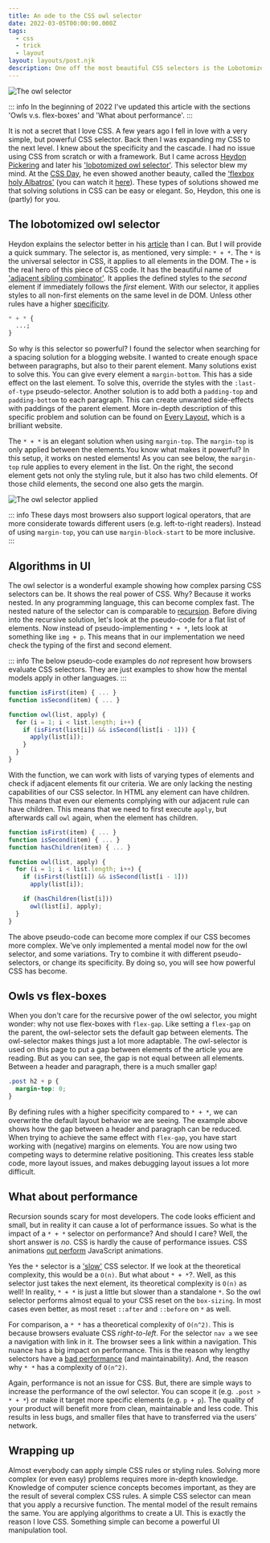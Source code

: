 ```yaml
---
title: An ode to the CSS owl selector
date: 2022-03-05T00:00:00.000Z
tags:
  - css
  - trick
  - layout
layout: layouts/post.njk
description: One off the most beautiful CSS selectors is the Lobotomized Owl Selector of Heydon Pickering
---
```


![The owl selector](/img/owl-selector.png "The owl selector")

::: info
In the beginning of 2022 I've updated this article with the sections 'Owls v.s. flex-boxes' and 'What about performance'.
:::

It is not a secret that I love CSS. A few years ago I fell in love with a very simple, but powerful CSS selector. Back then I was expanding my CSS to the next level. I knew about the specificity and the cascade. I had no issue using CSS from scratch or with a framework. But I came across [Heydon Pickering](https://twitter.com/heydonworks) and later his ['lobotomized owl selector'](https://alistapart.com/article/axiomatic-css-and-lobotomized-owls/). This selector blew my mind. At the [CSS Day](https://cssday.nl/2019), he even showed another beauty, called the ['flexbox holy Albatros'](http://www.heydonworks.com/article/the-flexbox-holy-albatross) (you can watch it [here](https://www.youtube.com/watch?v=RUyNJaoJH_k)). These types of solutions showed me that solving solutions in CSS can be easy or elegant. So, Heydon, this one is (partly) for you.

## The lobotomized owl selector

Heydon explains the selector better in his [article](https://alistapart.com/article/axiomatic-css-and-lobotomized-owls/) than I can. But I will provide a quick summary. The selector is, as mentioned, very simple: `* + *`. The `*` is the universal selector in CSS, it applies to all elements in the DOM. The `+` is the real hero of this piece of CSS code. It has the beautiful name of ['adjacent sibling combinator'](https://developer.mozilla.org/en-US/docs/Web/CSS/Adjacent_sibling_combinator). It applies the defined styles to the _second_ element if immediately follows the _first_ element. With our selector, it applies styles to all non-first elements on the same level in de DOM. Unless other rules have a higher [specificity](https://css-tricks.com/specifics-on-css-specificity/).

```css
* + * {
  ...;
}
```

So why is this selector so powerful? I found the selector when searching for a spacing solution for a blogging website. I wanted to create enough space between paragraphs, but also to their parent element. Many solutions exist to solve this. You can give every element a `margin-bottom`. This has a side effect on the last element. To solve this, override the styles with the `:last-of-type` pseudo-selector. Another solution is to add both a `padding-top` and `padding-bottom` to each paragraph. This can create unwanted side-effects with paddings of the parent element. More in-depth description of this specific problem and solution can be found on [Every Layout](https://every-layout.dev/layouts/stack/), which is a brilliant website.

The `* + *` is an elegant solution when using `margin-top`. The `margin-top` is only applied between the elements.You know what makes it powerful? In this setup, it works on nested elements! As you can see below, the `margin-top` rule applies to every element in the list. On the right, the second element gets not only the styling rule, but it also has two child elements. Of those child elements, the second one also gets the margin.

![The owl selector applied](/img/owl-layout.png "The owl selector applied")

::: info
These days most browsers also support logical operators, that are more considerate towards different users (e.g. left-to-right readers). Instead of using `margin-top`, you can use `margin-block-start` to be more inclusive.
:::

## Algorithms in UI

The owl selector is a wonderful example showing how complex parsing CSS selectors can be. It shows the real power of CSS. Why? Because it works nested. In any programming language, this can become complex fast. The nested nature of the selector can is comparable to [recursion](<https://en.wikipedia.org/wiki/Recursion_(computer_science)>). Before diving into the recursive solution, let's look at the pseudo-code for a flat list of elements. Now instead of pseudo-implementing `* + *`, lets look at something like `img + p`. This means that in our implementation we need check the typing of the first and second element.

::: info
The below pseudo-code examples do _not_ represent how browsers evaluate CSS selectors. They are just examples to show how the mental models apply in other languages.
:::

```js
function isFirst(item) { ... }
function isSecond(item) { ... }

function owl(list, apply) {
  for (i = 1; i < list.length; i++) {
    if (isFirst(list[i]) && isSecond(list[i - 1])) {
      apply(list[i]);
    }
  }
}
```

With the function, we can work with lists of varying types of elements and check if adjacent elements fit our criteria. We are only lacking the nesting capabilities of our CSS selector. In HTML any element can have children. This means that even our elements complying with our adjacent rule can have children. This means that we need to first execute `apply`, but afterwards call `owl` again, when the element has children.

```js
function isFirst(item) { ... }
function isSecond(item) { ... }
function hasChildren(item) { ... }

function owl(list, apply) {
  for (i = 1; i < list.length; i++) {
    if (isFirst(list[i]) && isSecond(list[i - 1]))
      apply(list[i]);

    if (hasChildren(list[i]))
      owl(list[i], apply);
  }
}
```

The above pseudo-code can become more complex if our CSS becomes more complex. We've only implemented a mental model now for the owl selector, and some variations. Try to combine it with different pseudo-selectors, or change its specificity. By doing so, you will see how powerful CSS has become.

## Owls vs flex-boxes

When you don't care for the recursive power of the owl selector, you might wonder: why not use flex-boxes with `flex-gap`. Like setting a `flex-gap` on the parent, the owl-selector sets the default gap between elements. The owl-selector makes things just a lot more adaptable. The owl-selector is used on this page to put a gap between elements of the article you are reading. But as you can see, the gap is not equal between all elements. Between a header and paragraph, there is a much smaller gap!

```css
.post h2 + p {
  margin-top: 0;
}
```

By defining rules with a higher specificity compared to `* + *`, we can overwrite the default layout behavior we are seeing. The example above shows how the gap between a header and paragraph can be reduced. When trying to achieve the same effect with `flex-gap`, you have start working with (negative) margins on elements. You are now using two competing ways to determine relative positioning. This creates less stable code, more layout issues, and makes debugging layout issues a lot more difficult.

## What about performance

Recursion sounds scary for most developers. The code looks efficient and small, but in reality it can cause a lot of performance issues. So what is the impact of a `* + *` selector on performance? And should I care? Well, the short answer is _no_. CSS is hardly the cause of performance issues. CSS animations [out perform](https://developer.mozilla.org/en-US/docs/Web/Performance/CSS_JavaScript_animation_performance) JavaScript animations.

Yes the `*` selector is a ['slow'](https://csswizardry.com/2011/09/writing-efficient-css-selectors/) CSS selector. If we look at the theoretical complexity, this would be a `O(n)`. But what about `* + *`?. Well, as this selector just takes the next element, its theoretical complexity is `O(n)` as well! In reality, `* + *` is just a little but slower than a standalone `*`. So the owl selector performs almost equal to your CSS reset on the `box-sizing`. In most cases even better, as most reset `::after` and `::before` on `*` as well.

For comparison, a `* *` has a theoretical complexity of `O(n^2)`. This is because browsers evaluate CSS _right-to-left_. For the selector `nav a` we see a navigation with link in it. The browser sees a link within a navigation. This nuance has a big impact on performance. This is the reason why lengthy selectors have a [bad performance](https://csswizardry.com/2012/05/keep-your-css-selectors-short/#:~:text=Keeping%20CSS%20selectors%20short%20helps,Increases%20portability) (and maintainability). And, the reason why `* *` has a complexity of `O(n^2)`.

Again, performance is not an issue for CSS. But, there are simple ways to increase the performance of the owl selector. You can scope it (e.g. `.post > * + *`) or make it target more specific elements (e.g. `p + p`). The quality of your product will benefit more from clean, maintainable and less code. This results in less bugs, and smaller files that have to transferred via the users' network.

## Wrapping up

Almost everybody can apply simple CSS rules or styling rules. Solving more complex (or even easy) problems requires more in-depth knowledge. Knowledge of computer science concepts becomes important, as they are the result of several complex CSS rules. A simple CSS selector can mean that you apply a recursive function. The mental model of the result remains the same. You are applying algorithms to create a UI. This is exactly the reason I love CSS. Something simple can become a powerful UI manipulation tool.
